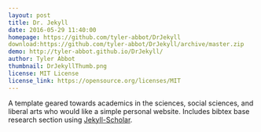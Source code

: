 ```yaml
---
layout: post
title: Dr. Jekyll
date: 2016-05-29 11:40:00
homepage: https://github.com/tyler-abbot/DrJekyll
download:https://github.com/tyler-abbot/DrJekyll/archive/master.zip
demo: http://tyler-abbot.github.io/DrJekyll/
author: Tyler Abbot
thumbnail: DrJekyllThumb.png
license: MIT License
license_link: https://opensource.org/licenses/MIT
---
```

A template geared towards academics in the sciences, social sciences, and liberal arts who would like a simple personal website. Includes bibtex base research section using [Jekyll-Scholar](https://github.com/inukshuk/jekyll-scholar).
